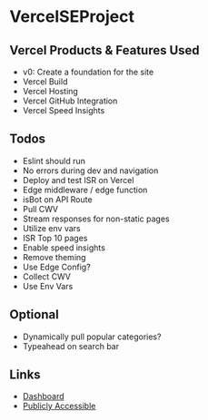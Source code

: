 # VercelSEProject
 
## Vercel Products & Features Used
- v0: Create a foundation for the site
- Vercel Build
- Vercel Hosting
- Vercel GitHub Integration
- Vercel Speed Insights

## Todos
- Eslint should run
- No errors during dev and navigation
- Deploy and test ISR on Vercel
- Edge middleware / edge function
- isBot on API Route
- Pull CWV
- Stream responses for non-static pages
- Utilize env vars
- ISR Top 10 pages
- Enable speed insights
- Remove theming
- Use Edge Config?
- Collect CWV
- Use Env Vars

## Optional
- Dynamically pull popular categories?
- Typeahead on search bar

## Links
- [Dashboard](https://vercel.com/rawwebdesigns-projects/vercel-se-project)
- [Publicly Accessible](https://vercel-se-project.vercel.app/)